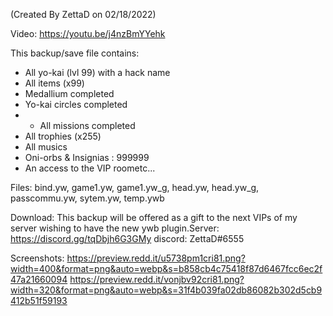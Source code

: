 (Created By ZettaD on 02/18/2022)

Video: https://youtu.be/j4nzBmYYehk

This backup/save file contains:
- All yo-kai (lvl 99) with a hack name
- All items (x99)
- Medallium completed
- Yo-kai circles completed
- - All missions completed
- All trophies (x255)
- All musics
- Oni-orbs & Insignias : 999999
- An access to the VIP roometc...

Files: bind.yw, game1.yw, game1.yw_g, head.yw, head.yw_g, passcommu.yw, sytem.yw, temp.ywb

Download: This backup will be offered as a gift to the next VIPs of my server wishing to have the new ywb plugin.Server: https://discord.gg/tqDbjh6G3GMy discord: ZettaD#6555

Screenshots:
https://preview.redd.it/u5738pm1cri81.png?width=400&format=png&auto=webp&s=b858cb4c75418f87d6467fcc6ec2f47a21660094
https://preview.redd.it/vonjbv92cri81.png?width=320&format=png&auto=webp&s=31f4b039fa02db86082b302d5cb9412b51f59193
